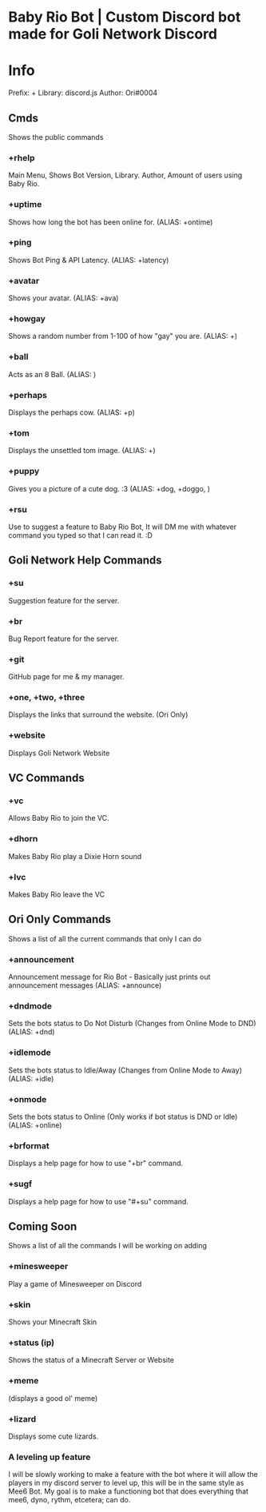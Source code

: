 # Baby Rio Bot | Custom Discord bot made for Goli Network Discord

# Info
Prefix: +
Library: discord.js
Author: Ori#0004

## Cmds
Shows the public commands
### +rhelp
Main Menu, Shows Bot Version, Library. Author, Amount of users using Baby Rio.
### +uptime
Shows how long the bot has been online for. (ALIAS: +ontime)
### +ping
Shows Bot Ping & API Latency. (ALIAS: +latency)
### +avatar
Shows your avatar. (ALIAS: +ava)
### +howgay
Shows a random number from 1-100 of how "gay" you are. (ALIAS: +)
###  +ball
Acts as an 8 Ball. (ALIAS: <NONE>)
### +perhaps
Displays the perhaps cow. (ALIAS: +p)
### +tom
Displays the unsettled tom image. (ALIAS: +<NONE>)
### +puppy
Gives you a picture of a cute dog. :3 (ALIAS: +dog, +doggo, )
### +rsu
Use to suggest a feature to Baby Rio Bot, It will DM me with whatever command you typed so that I can read it. :D

## Goli Network Help Commands
### +su
Suggestion feature for the server.
### +br
Bug Report feature for the server.
### +git
GitHub page for me & my manager.
### +one, +two, +three
Displays the links that surround the website. (Ori Only)
### +website
Displays Goli Network Website


## VC Commands
### +vc
Allows Baby Rio to join the VC.
### +dhorn
Makes Baby Rio play a Dixie Horn sound
### +lvc
Makes Baby Rio leave the VC

## Ori Only Commands
Shows a list of all the current commands that only I can do
### +announcement
Announcement message for Rio Bot - Basically just prints out announcement messages (ALIAS: +announce)
### +dndmode
Sets the bots status to Do Not Disturb (Changes from Online Mode to DND) (ALIAS: +dnd)
### +idlemode
Sets the bots status to Idle/Away (Changes from Online Mode to Away) (ALIAS: +idle)
### +onmode
Sets the bots status to Online (Only works if bot status is DND or Idle) (ALIAS: +online)
### +brformat
Displays a help page for how to use "+br" command.
### +sugf
Displays a help page for how to use "#+su" command.


## Coming Soon
Shows a list of all the commands I will be working on adding
### +minesweeper
Play a game of Minesweeper on Discord
### +skin
Shows your Minecraft Skin
### +status (ip)
Shows the status of a Minecraft Server or Website
### +meme
(displays a good ol' meme)
### +lizard
Displays some cute lizards.

### A leveling up feature
I will be slowly working to make a feature with the bot where it will allow the players in my discord server to level up, this will be in the same style as Mee6 Bot. My goal is to make a functioning bot that does everything that mee6, dyno, rythm, etcetera; can do.
